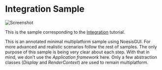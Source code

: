 # Integration Sample

![Screenshot](https://github.com/Noesis/Noesis.github.io/blob/master/NoesisGUI/Samples/Integration/Screenshot.png)

This is the sample corresponding to the [Integration](https://www.noesisengine.com/docs/Gui.Core.SDKGuide.html) tutorial.

This is an annotated minimal multiplatform sample using NoesisGUI. For more advanced and realistic scenarios follow the rest of samples. The only purpose of this sample is being very clear about each step. With that in mind, we don't use the *Application framework* here. Only a few abstraction classes (*Display* and *RenderContext*) are used to remain multiplatform.

